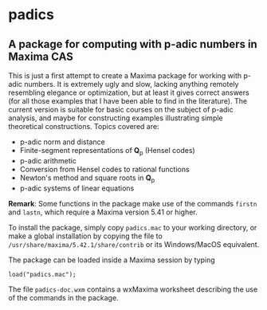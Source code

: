 # padics
## A package for computing with p-adic numbers in Maxima CAS

This is just a first attempt to create a Maxima package for
working with p-adic numbers. It is extremely ugly and slow, lacking 
anything remotely resembling elegance or optimization, but at least
it gives correct answers (for all those examples that I have been
able to find in the literature).
The current version is suitable for basic courses on the subject of p-adic
analysis, and maybe for constructing examples illustrating simple theoretical
constructions.
Topics covered are:
* p-adic norm and distance
* Finite-segment representations of **Q**<sub>p</sub> (Hensel codes)
* p-adic arithmetic
* Conversion from Hensel codes to rational functions
* Newton's method and square roots in **Q**<sub>p</sub>
* p-adic systems of linear equations

**Remark**: Some functions in the package make use of the commands
`firstn` and `lastn`, which require a Maxima version 5.41 or higher.

To install the package, simply copy `padics.mac` to your working
directory, or make a global installation by copying the file to
`/usr/share/maxima/5.42.1/share/contrib` or its Windows/MacOS equivalent.

The package can be loaded inside a Maxima session by typing
```
load("padics.mac");
```

The file `padics-doc.wxm` contains a wxMaxima worksheet describing the
use of the commands in the package.
